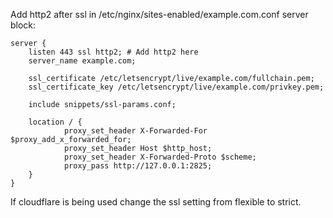 Add http2 after ssl in /etc/nginx/sites-enabled/example.com.conf server block:

```nginx
server {
    listen 443 ssl http2; # Add http2 here
    server_name example.com;

    ssl_certificate /etc/letsencrypt/live/example.com/fullchain.pem;
    ssl_certificate_key /etc/letsencrypt/live/example.com/privkey.pem;

    include snippets/ssl-params.conf;

    location / {
            proxy_set_header X-Forwarded-For $proxy_add_x_forwarded_for;
            proxy_set_header Host $http_host;
            proxy_set_header X-Forwarded-Proto $scheme;
            proxy_pass http://127.0.0.1:2825;
    }
}
```

If cloudflare is being used change the ssl setting from flexible to strict.

